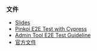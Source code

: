 ### 文件

- [Slides](https://docs.google.com/presentation/d/1zv65iAlXpdTrEklnODmHIq4B7C6-E_CexmL3LKSwN8A/edit)
- [Pinkoi E2E Test with Cypress](https://paper.dropbox.com/doc/Pinkoi-E2E-Test-with-Cypress--B3Npd~Gf_a91vwEcnVz0AXsYAg-TDxFU5TPyQp38MrECOXJS)
- [Admin Tool E2E Test Guideline](https://paper.dropbox.com/doc/Admin-Tool-E2E-Test-Guideline--B3MbSW3mpiXOR1At1q0xOk0IAg-oKhAPq08KNo1GOWVmSNGZ)
- [官方文件](https://docs.cypress.io/guides/overview/why-cypress)
